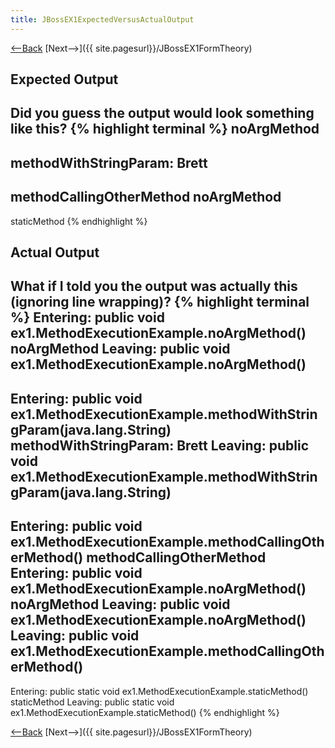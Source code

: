 ```yaml
---
title: JBossEX1ExpectedVersusActualOutput
---
```

[<--Back]({{site.pagesurl}}/JBoss_AOP_Example_1) [Next-->]({{ site.pagesurl}}/JBossEX1FormTheory)

## Expected Output
Did you guess the output would look something like this?
{% highlight terminal %}
   noArgMethod
-------------
   methodWithStringParam: Brett
-------------
   methodCallingOtherMethod
   noArgMethod
-------------
   staticMethod
{% endhighlight %}

## Actual Output
What if I told you the output was actually this (ignoring line wrapping)?
{% highlight terminal %}
Entering: public void ex1.MethodExecutionExample.noArgMethod()
	noArgMethod
Leaving: public void ex1.MethodExecutionExample.noArgMethod()
-------------
Entering: public void ex1.MethodExecutionExample.methodWithStringParam(java.lang.String)
	methodWithStringParam: Brett
Leaving: public void ex1.MethodExecutionExample.methodWithStringParam(java.lang.String)
-------------
Entering: public void ex1.MethodExecutionExample.methodCallingOtherMethod()
	methodCallingOtherMethod
Entering: public void ex1.MethodExecutionExample.noArgMethod()
	noArgMethod
Leaving: public void ex1.MethodExecutionExample.noArgMethod()
Leaving: public void ex1.MethodExecutionExample.methodCallingOtherMethod()
-------------
Entering: public static void ex1.MethodExecutionExample.staticMethod()
	staticMethod
Leaving: public static void ex1.MethodExecutionExample.staticMethod()
{% endhighlight %}

[<--Back]({{site.pagesurl}}/JBoss_AOP_Example_1) [Next-->]({{ site.pagesurl}}/JBossEX1FormTheory)
